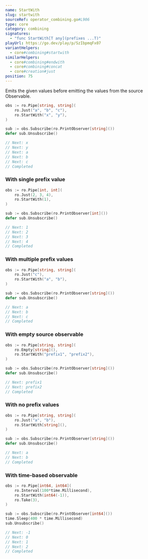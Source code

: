 ```yaml
---
name: StartWith
slug: startwith
sourceRef: operator_combining.go#L906
type: core
category: combining
signatures:
  - "func StartWith[T any](prefixes ...T)"
playUrl: https://go.dev/play/p/SzIbpmqFx07
variantHelpers:
  - core#combining#startwith
similarHelpers:
  - core#combining#endwith
  - core#combining#concat
  - core#creation#just
position: 75
---
```


Emits the given values before emitting the values from the source Observable.

```go
obs := ro.Pipe[string, string](
    ro.Just("a", "b", "c"),
    ro.StartWith("x", "y"),
)

sub := obs.Subscribe(ro.PrintObserver[string]())
defer sub.Unsubscribe()

// Next: x
// Next: y
// Next: a
// Next: b
// Next: c
// Completed
```

### With single prefix value

```go
obs := ro.Pipe[int, int](
    ro.Just(2, 3, 4),
    ro.StartWith(1),
)

sub := obs.Subscribe(ro.PrintObserver[int]())
defer sub.Unsubscribe()

// Next: 1
// Next: 2
// Next: 3
// Next: 4
// Completed
```

### With multiple prefix values

```go
obs := ro.Pipe[string, string](
    ro.Just("c"),
    ro.StartWith("a", "b"),
)

sub := obs.Subscribe(ro.PrintObserver[string]())
defer sub.Unsubscribe()

// Next: a
// Next: b
// Next: c
// Completed
```

### With empty source observable

```go
obs := ro.Pipe[string, string](
    ro.Empty[string](),
    ro.StartWith("prefix1", "prefix2"),
)

sub := obs.Subscribe(ro.PrintObserver[string]())
defer sub.Unsubscribe()

// Next: prefix1
// Next: prefix2
// Completed
```

### With no prefix values

```go
obs := ro.Pipe[string, string](
    ro.Just("a", "b"),
    ro.StartWith[string](),
)

sub := obs.Subscribe(ro.PrintObserver[string]())
defer sub.Unsubscribe()

// Next: a
// Next: b
// Completed
```

### With time-based observable

```go
obs := ro.Pipe[int64, int64](
    ro.Interval(100*time.Millisecond),
    ro.StartWith(int64(-1)),
    ro.Take(3),
)

sub := obs.Subscribe(ro.PrintObserver[int64]())
time.Sleep(400 * time.Millisecond)
sub.Unsubscribe()

// Next: -1
// Next: 0
// Next: 1
// Next: 2
// Completed
```